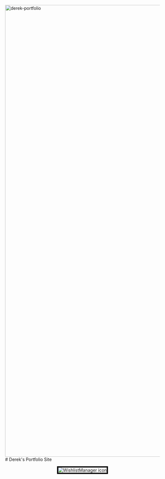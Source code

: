<img width="1470" alt="derek-portfolio" src="https://github.com/drkchu/derek-enterprise/assets/113330044/381dad19-fbff-4a60-929f-eb795228aed4"># Derek's Portfolio Site

<p align="center">
  <img style="border: 4px solid black" src="./derek-portfolio.png" alt="WishlistManager icon" />
</p>
